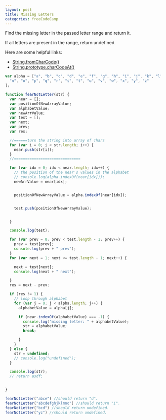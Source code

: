 ```yaml
---
layout: post
title: Missing Letters
categories: freeCodeCamp
---
```

Find the missing letter in the passed letter range and return it.

If all letters are present in the range, return undefined.

Here are some helpful links:
+ [String.fromCharCode()](https://developer.mozilla.org/en-US/docs/Web/JavaScript/Reference/Global_Objects/String/fromCharCode)
+ [String.prototype.charCodeAt()](https://developer.mozilla.org/en-US/docs/Web/JavaScript/Reference/Global_Objects/String/charCodeAt)


```javascript
var alpha = ["a", "b", "c", "d", "e", "f", "g", "h", "i", "j", "k", "l", "m",
  "n", "o", "p", "q", "r", "s", "t", "u", "v", "w", "x", "y", "z"
];

function fearNotLetter(str) {
  var near = [];
  var positionOfNewArrayValue;
  var alphabetValue;
  var newArrValue;
  var test = [];
  var next;
  var prev;
  var res;

  //======turn the string into array of chars
  for (var i = 0; i < str.length; i++) {
    near.push(str[i]);
  }
  //==============================

  for (var idx = 0; idx < near.length; idx++) {
    // the position of the near's values in the alphabet
    // console.log(alpha.indexOf(near[idx]));
    newArrValue = near[idx];


    positionOfNewArrayValue = alpha.indexOf(near[idx]);


    test.push(positionOfNewArrayValue);


  }

  console.log(test);

  for (var prev = 0; prev < test.length - 1; prev++) {
    prev = test[prev];
    console.log(prev + " prev");
  }
  for (var next = 1; next <= test.length - 1; next++) {

    next = test[next];
    console.log(next + " next");

  }
  res = next - prev;

  if (res != 1) {
    // loop through alphabet
    for (var j = 0; j < alpha.length; j++) {
      alphabetValue = alpha[j];

      if (near.indexOf(alphabetValue) === -1) {
        console.log("missing letter: " + alphabetValue);
        str = alphabetValue;
        break;

      }
    }
  } else {
    str = undefined;
    // console.log("undefined");
  }

  console.log(str);
  // return asdf;


}

fearNotLetter("abce") //should return "d".
fearNotLetter("abcdefghjklmno") //should return "i".
fearNotLetter("bcd") //should return undefined.
fearNotLetter("yz") //should return undefined.

```
